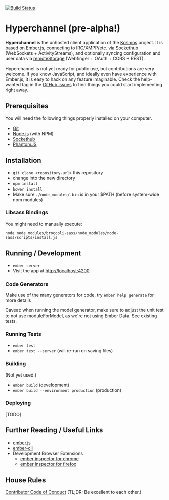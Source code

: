 [![Build Status](https://travis-ci.org/67P/hyperchannel.svg)](https://travis-ci.org/67P/hyperchannel)

# Hyperchannel (pre-alpha!)

**Hyperchannel** is the unhosted client application of the
[Kosmos](https://kosmos.org) project. It is based on
[Ember.js](http://emberjs.com), connecting to IRC/XMPP/etc. via
[Sockethub](http://sockethub.org) (WebSockets + ActivityStreams), and
optionally syncing configuration and user data via
[remoteStorage](https://remotestorage.io) (Webfinger + OAuth + CORS + REST).

Hyperchannel is not yet ready for public use, but contributions are very
welcome. If you know JavaScript, and ideally even have experience with
Ember.js, it is easy to hack on any feature imaginable. Check the help-wanted
tag in the [GitHub issues](https://github.com/67P/hyperchannel/issues) to find
things you could start implementing right away.

## Prerequisites

You will need the following things properly installed on your computer.

* [Git](http://git-scm.com/)
* [Node.js](http://nodejs.org/) (with NPM)
* [Sockethub](http://sockethub.org/)
* [PhantomJS](http://phantomjs.org/)

## Installation

* `git clone <repository-url>` this repository
* change into the new directory
* `npm install`
* `bower install`
* Make sure `./node_modules/.bin` is in your $PATH (before system-wide npm modules)

### Libsass Bindings

You might need to manually execute:

    node node_modules/broccoli-sass/node_modules/node-sass/scripts/install.js

## Running / Development

* `ember server`
* Visit the app at [http://localhost:4200](http://localhost:4200).

### Code Generators

Make use of the many generators for code, try `ember help generate` for more details

Caveat: when running the model generator, make sure to adjust the unit test to
not use moduleForModel, as we're not using Ember Data. See existing tests.

### Running Tests

* `ember test`
* `ember test --server` (will re-run on saving files)

### Building

(Not yet used.)

* `ember build` (development)
* `ember build --environment production` (production)

### Deploying

[TODO]

## Further Reading / Useful Links

* [ember.js](http://emberjs.com/)
* [ember-cli](http://www.ember-cli.com/)
* Development Browser Extensions
  * [ember inspector for chrome](https://chrome.google.com/webstore/detail/ember-inspector/bmdblncegkenkacieihfhpjfppoconhi)
  * [ember inspector for firefox](https://addons.mozilla.org/en-US/firefox/addon/ember-inspector/)

## House Rules

[Contributor Code of Conduct](http://contributor-covenant.org/version/1/2/0/) (TL;DR: Be excellent to each other.)
